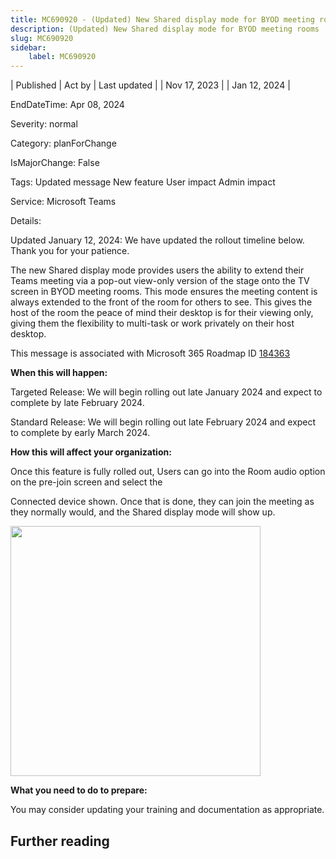```yaml
---
title: MC690920 - (Updated) New Shared display mode for BYOD meeting rooms
description: (Updated) New Shared display mode for BYOD meeting rooms
slug: MC690920
sidebar:
    label: MC690920
---
```


| Published | Act by | Last updated |
| Nov 17, 2023 |  | Jan 12, 2024 |

EndDateTime: Apr 08, 2024

Severity: normal

Category: planForChange

IsMajorChange: False

Tags: Updated message New feature User impact Admin impact

Service: Microsoft Teams

Details: 

<p style="">Updated January 12, 2024: We have updated the rollout timeline below. Thank you for your patience.</p><p style="">The new Shared display mode provides users the ability to extend their Teams meeting via a pop-out view-only version of the stage onto the TV screen in BYOD meeting rooms.  This mode ensures the meeting content is always extended to the front of the room for others to see. This gives the host of the room the peace of mind their desktop is for their viewing only, giving them the flexibility to multi-task or work privately on their host desktop.</p>
<p>This message is associated with Microsoft 365 Roadmap ID <a href="https://www.microsoft.com/microsoft-365/roadmap?rtc=1%26filters=&amp;searchterms=184363" target="_blank">184363</a></p>
<p><b>When this will happen:</b></p><p>Targeted Release: We will begin rolling out late January 2024 and expect to complete by late February 2024.
</p><p>Standard Release: We will begin rolling out late February 2024 and expect to complete by early March 2024.</p>

<p><b>How this will affect your organization:</b></p>

<p>Once this feature is fully rolled out, Users can go into the Room audio option on the pre-join screen and select the</p><p>Connected device shown. Once that is done, they can join the meeting as they normally would, and the Shared display mode will show up.</p><p><img src="https://img-prod-cms-rt-microsoft-com.akamaized.net/cms/api/am/imageFileData/RW1ffz4?ver=a28b" style="width: 400px;"><br></p>
<p><b>What you need to do to prepare:</b></p>
<p>You may consider updating your training and documentation as appropriate.</p>

## Further reading
